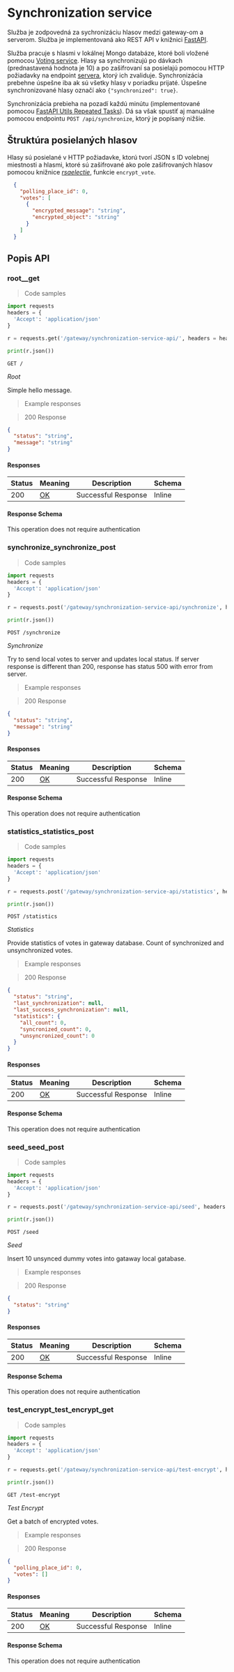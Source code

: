 # Synchronization service

Služba je zodpovedná za sychronizáciu hlasov medzi gateway-om a serverom. Služba je implementovaná ako REST API v knižnici
[FastAPI](https://fastapi.tiangolo.com/).

Služba pracuje s hlasmi v lokálnej Mongo databáze, ktoré boli vložené pomocou [Voting service](voting_service.md). Hlasy sa synchronizujú po dávkach (prednastavená hodnota je 10) a po zašifrovaní sa posielajú pomocou HTTP požiadavky na endpoint [servera](../server/modules/voting.md), ktorý ich zvaliduje. Synchronizácia prebehne úspešne iba ak sú všetky hlasy v poriadku prijaté. Úspešne synchronizované hlasy označí ako `{"synchronized": true}`.

Synchronizácia prebieha na pozadí každú minútu (implementované pomocou [FastAPI Utils Repeated Tasks](https://fastapi-utils.davidmontague.xyz/user-guide/repeated-tasks/)). Dá sa však spustiť aj manuálne pomocou endpointu `POST /api/synchronize`, ktorý je popísaný nižšie.

## Štruktúra posielaných hlasov

Hlasy sú posielané v HTTP požiadavke, ktorú tvorí JSON s ID volebnej miestnosti a hlasmi, ktoré sú zašifrované ako pole zašifrovaných hlasov pomocou knižnice [*rsaelectie*](../communication_encryption), funkcie `encrypt_vote`.

``` json
  {
    "polling_place_id": 0,
    "votes": [
      {
        "encrypted_message": "string",
        "encrypted_object": "string"
      }
    ]
  }
```



## Popis API

### root__get

<a id="opIdroot__get"></a>

> Code samples

```python
import requests
headers = {
  'Accept': 'application/json'
}

r = requests.get('/gateway/synchronization-service-api/', headers = headers)

print(r.json())

```

`GET /`

*Root*

Simple hello message.

> Example responses

> 200 Response

```json
{
  "status": "string",
  "message": "string"
}
```

<h4 id="root__get-responses">Responses</h4>

|Status|Meaning|Description|Schema|
|---|---|---|---|
|200|[OK](https://tools.ietf.org/html/rfc7231#section-6.3.1)|Successful Response|Inline|

<h4 id="root__get-responseschema">Response Schema</h4>

<aside class="success">
This operation does not require authentication
</aside>

### synchronize_synchronize_post

<a id="opIdsynchronize_synchronize_post"></a>

> Code samples

```python
import requests
headers = {
  'Accept': 'application/json'
}

r = requests.post('/gateway/synchronization-service-api/synchronize', headers = headers)

print(r.json())

```

`POST /synchronize`

*Synchronize*

Try to send local votes to server and updates local status.
If server response is different than 200, response has status 500 with error from server.

> Example responses

> 200 Response

```json
{
  "status": "string",
  "message": "string"
}
```

<h4 id="synchronize_synchronize_post-responses">Responses</h4>

|Status|Meaning|Description|Schema|
|---|---|---|---|
|200|[OK](https://tools.ietf.org/html/rfc7231#section-6.3.1)|Successful Response|Inline|

<h4 id="synchronize_synchronize_post-responseschema">Response Schema</h4>

<aside class="success">
This operation does not require authentication
</aside>

### statistics_statistics_post

<a id="opIdstatistics_statistics_post"></a>

> Code samples

```python
import requests
headers = {
  'Accept': 'application/json'
}

r = requests.post('/gateway/synchronization-service-api/statistics', headers = headers)

print(r.json())

```

`POST /statistics`

*Statistics*

Provide statistics of votes in gateway database. Count of synchronized and unsynchronized votes.

> Example responses

> 200 Response

```json
{
  "status": "string",
  "last_synchronization": null,
  "last_success_synchronization": null,
  "statistics": {
    "all_count": 0,
    "syncronized_count": 0,
    "unsyncronized_count": 0
  }
}
```

<h4 id="statistics_statistics_post-responses">Responses</h4>

|Status|Meaning|Description|Schema|
|---|---|---|---|
|200|[OK](https://tools.ietf.org/html/rfc7231#section-6.3.1)|Successful Response|Inline|

<h4 id="statistics_statistics_post-responseschema">Response Schema</h4>

<aside class="success">
This operation does not require authentication
</aside>

### seed_seed_post

<a id="opIdseed_seed_post"></a>

> Code samples

```python
import requests
headers = {
  'Accept': 'application/json'
}

r = requests.post('/gateway/synchronization-service-api/seed', headers = headers)

print(r.json())

```

`POST /seed`

*Seed*

Insert 10 unsynced dummy votes into gataway local gatabase.

> Example responses

> 200 Response

```json
{
  "status": "string"
}
```

<h4 id="seed_seed_post-responses">Responses</h4>

|Status|Meaning|Description|Schema|
|---|---|---|---|
|200|[OK](https://tools.ietf.org/html/rfc7231#section-6.3.1)|Successful Response|Inline|

<h4 id="seed_seed_post-responseschema">Response Schema</h4>

<aside class="success">
This operation does not require authentication
</aside>

### test_encrypt_test_encrypt_get

<a id="opIdtest_encrypt_test_encrypt_get"></a>

> Code samples

```python
import requests
headers = {
  'Accept': 'application/json'
}

r = requests.get('/gateway/synchronization-service-api/test-encrypt', headers = headers)

print(r.json())

```

`GET /test-encrypt`

*Test Encrypt*

Get a batch of encrypted votes.

> Example responses

> 200 Response

```json
{
  "polling_place_id": 0,
  "votes": []
}
```

<h4 id="test_encrypt_test_encrypt_get-responses">Responses</h4>

|Status|Meaning|Description|Schema|
|---|---|---|---|
|200|[OK](https://tools.ietf.org/html/rfc7231#section-6.3.1)|Successful Response|Inline|

<h4 id="test_encrypt_test_encrypt_get-responseschema">Response Schema</h4>

<aside class="success">
This operation does not require authentication
</aside>
